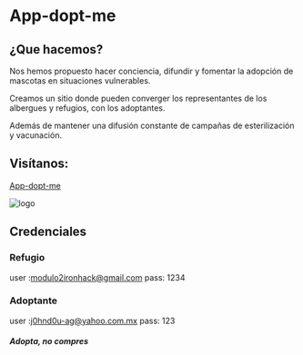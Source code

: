 # App-dopt-me

## ¿Que hacemos?

Nos hemos propuesto hacer conciencia, difundir y fomentar la adopción de mascotas en situaciones vulnerables.

Creamos un sitio donde pueden converger los representantes de los albergues y refugios, con los adoptantes.

Además de mantener una difusión constante de campañas de esterilización y vacunación.

## Visítanos:

[App-dopt-me](http://)


![logo](https://i.ibb.co/9cty8Dd/App-Dopt-Me-sm.png)


## Credenciales

### Refugio
user :modulo2ironhack@gmail.com
pass: 1234

### Adoptante
user :j0hnd0u-ag@yahoo.com.mx
pass: 123



##### Adopta, no compres
